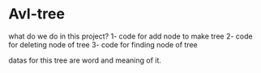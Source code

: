 # Avl-tree

<project of making class of Avl tree>
 
what do we do in this project?
1- code for add node to make tree
2- code for deleting node of tree
3- code for finding node of tree

datas for this tree are word and meaning of it.

